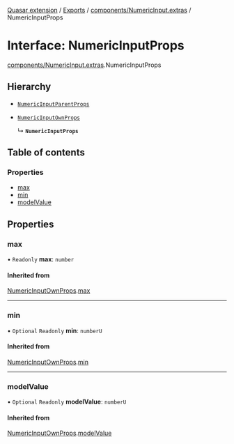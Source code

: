 [Quasar extension](../index.md) / [Exports](../modules.md) / [components/NumericInput.extras](../modules/components_NumericInput_extras.md) / NumericInputProps

# Interface: NumericInputProps

[components/NumericInput.extras](../modules/components_NumericInput_extras.md).NumericInputProps

## Hierarchy

- [`NumericInputParentProps`](components_NumericInput_extras.NumericInputParentProps.md)

- [`NumericInputOwnProps`](components_NumericInput_extras.NumericInputOwnProps.md)

  ↳ **`NumericInputProps`**

## Table of contents

### Properties

- [max](components_NumericInput_extras.NumericInputProps.md#max)
- [min](components_NumericInput_extras.NumericInputProps.md#min)
- [modelValue](components_NumericInput_extras.NumericInputProps.md#modelvalue)

## Properties

### max

• `Readonly` **max**: `number`

#### Inherited from

[NumericInputOwnProps](components_NumericInput_extras.NumericInputOwnProps.md).[max](components_NumericInput_extras.NumericInputOwnProps.md#max)

___

### min

• `Optional` `Readonly` **min**: `numberU`

#### Inherited from

[NumericInputOwnProps](components_NumericInput_extras.NumericInputOwnProps.md).[min](components_NumericInput_extras.NumericInputOwnProps.md#min)

___

### modelValue

• `Optional` `Readonly` **modelValue**: `numberU`

#### Inherited from

[NumericInputOwnProps](components_NumericInput_extras.NumericInputOwnProps.md).[modelValue](components_NumericInput_extras.NumericInputOwnProps.md#modelvalue)

